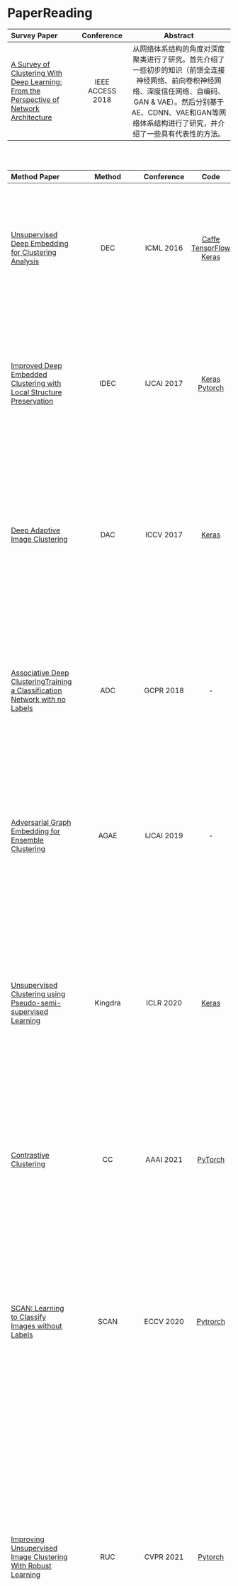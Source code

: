 # PaperReading

|    Survey Paper    |  Conference  | Abstract |
|  :---------  | :------:  | :------: |
|  [A Survey of Clustering With Deep Learning: From the Perspective of Network Architecture](https://ieeexplore.ieee.org/stamp/stamp.jsp?arnumber=8412085)  |  IEEE ACCESS 2018  |从网络体系结构的角度对深度聚类进行了研究。首先介绍了一些初步的知识（前馈全连接神经网络、前向卷积神经网络、深度信任网络、自编码、GAN & VAE）。然后分别基于AE、CDNN、VAE和GAN等网络体系结构进行了研究，并介绍了一些具有代表性的方法。 |

<br><br>

|   Method  Paper    |  Method |  Conference |  Code | Result(ACC) | Abstract |
|  :---------  | :------:  | :------: | :------: | :------: | :------: |
|  [Unsupervised Deep Embedding for Clustering Analysis](http://proceedings.mlr.press/v48/xieb16.pdf) |  DEC  |   ICML 2016  | [Caffe](https://github.com/piiswrong/dec) [TensorFlow](https://github.com/danathughes/DeepEmbeddedClustering) [Keras](https://github.com/XifengGuo/DEC-keras) | MNIST: 0.843 | 最具代表性的深度聚类方法之一。预训练AE的参数，使用encoder作为网络架构。通过最小化soft_ass和target_distrbution之间的KL散度迭代优化参数。其本质是使soft_ass中概率极端化，大的越大，小的越小，所以受pretrain效果的影响较大。 |
| [Improved Deep Embedded Clustering with Local Structure Preservation](https://www.ijcai.org/proceedings/2017/0243.pdf)   |  IDEC  |   IJCAI 2017  |  [Keras](https://github.com/XifengGuo/IDEC) [Pytorch](https://github.com/dawnranger/IDEC-pytorch) | MNIST: 0.881 | 主要优化是在DEC的基础上添加了一个reconstruction loss，为训练参数设定了一个约束，使得训练过程中尽量不破坏嵌入，同时带来一些波动，从而获得更好的结果。本文还提出了一个trick：设置固定 p 的轮数，使 p 相对固定，算法更稳定。实验中发现这个trick效果相当不错。 |
| [Deep Adaptive Image Clustering](https://openaccess.thecvf.com/content_ICCV_2017/papers/Chang_Deep_Adaptive_Image_ICCV_2017_paper.pdf)   | DAC | ICCV 2017 | [Keras](https://github.com/vector-1127/DAC) | MNIST: 0.978  CIFAR10: 0.522 |提出了一种端到端的算法，基于二分类的思想，通过预测两个sample之间是否属于同一类来训练。网络输出为soft assignment，计算相似度矩阵并构造目标矩阵（由01组成），根据adaptive的阈值选取sample来训练（即计算loss时的weight矩阵，由01组成）。训练网络和更新阈值两者交替迭代。 |
| [Associative Deep ClusteringTraining a Classification Network with no Labels](https://vision.cs.tum.edu/_media/spezial/bib/haeusser18associative.pdf) | ADC | GCPR 2018 | - | MNIST: 0.973 CIFAR10: 0.325 | 缝合怪。将Associative learning的思想用于聚类，大致思想是在labeled数据和unlabeled数据之间构建转换关系，以labeled数据的标签作为目标来训练。思路是好得多，但是它将许多loss组合成最终的loss，可解释性比较差，也非常难以复现，效果也不是很好，所以不是非常有意义。 |
| [Adversarial Graph Embedding for Ensemble Clustering](https://www.ijcai.org/proceedings/2019/0494.pdf) |  AGAE  |  IJCAI 2019  | - | - | 根据相似性从数据中发掘并构建图结构，采用GCN作为encoder，联合特征和共识图信息，生成嵌入表示，以内积层作为decoder，计算图重构loss。另一方面，根据嵌入表示和簇中心计算软分布，构造新的嵌入表示，作为正样本，原有的嵌入表示作为负样本，使用对抗学习的思想进行训练。  |
| [Unsupervised Clustering using Pseudo-semi-supervised Learning](https://openreview.net/attachment?id=rJlnxkSYPS&name=original_pdf) | Kingdra | ICLR 2020 | [Keras](https://github.com/divamgupta/deep-clustering-kingdra) | MNIST: 0.985 CIFAR10: 0.546 | 使用了半监督学习的思想，训练的label使用构造得到高置信度label。首先通过多个模型来获取样本两两间的关系，若大多数模型都认为两个样本属于同一类或不同类，则将对应的关系添加到构造的graph中：样本作为点，边分为正边和负边，代表了属于同一类和不属于同一类。从图上提取k个置信度高的簇，分配label，作为自监督学习中的labelde小数据集训练模型，迭代进行。 |
| [Contrastive Clustering](https://arxiv.org/pdf/2009.09687.pdf) | CC | AAAI 2021 | [PyTorch](https://github.com/Yunfan-Li/Contrastive-Clustering) | CIFAR10: 0.790 | 一种端到端算法，主要思想是样本层面和簇层面的对比学习。通过数据增强构造正样本对和负样本对。特征矩阵的行可以看做样本的软分配，而列可以看做簇的嵌入表示，以此分别在行空间和列空间做对比学习，同时优化两者的loss。 |
| [SCAN: Learning to Classify Images without Labels](https://arxiv.org/abs/2005.12320) | SCAN | ECCV 2020 | [Pytrorch](https://github.com/wvangansbeke/Unsupervised-Classification) | CIFAR10: 0.883 |  two-step: 表征学习和聚类。  表征学习阶段，选择一种pretext任务(SimCLR)，通过自监督学习的方式来学习样本嵌入。 之后，为每个样本选取K个相邻样本。 聚类阶段，输出为样本的软分配。首先通过SCAN-loss优化网络，接着迭代选取高置信度样本，分配伪标签，通过cross-entropy loss训练网络。SCAN-loss分两部分，第一部分使得样本和它的邻居样本之间的距离最小，第二部分为熵约束。 |
|[Improving Unsupervised Image Clustering With Robust Learning](https://arxiv.org/pdf/2012.11150.pdf)| RUC | CVPR 2021 |[Pytorch](https://github.com/deu30303/RUC)| CIFAR10: 0.903 | RUC是一个可叠加的模块，以其他方法的最终模型为输入，在此基础上使用一些 Robust Learning 的方法（Co-train、label smoothing）来提升模型效果。具体模型如下：首先根据原始模型输出的 pseudo label 将数据集划分为 labeled data 和 unlabeled data，接着同时训练两个模型，使用 Co-refine 生成更为可靠的label，应用 Mix-Match 的半监督学习框架，结合 smoothed-label data 计算最终的 loss，迭代地更新两个网络。每个 epoch 的最后更新 labeled data 和 unlabeled data 的划分。 |
|[MiCE: Mixture of Contrastive Experts for Unsupervised Image Clustering ](https://openreview.net/pdf?id=gV3wdEOGy_V)|MiCE|ICLR2021| [Pytorch](https://github.com/TsungWeiTsai/MiCE) | CIFAR10: 0.835 | 框架比较特殊。受MoE的启发，MiCE使用了分治的思想,通过K个experts来预测样本的分配。每个expert有自己的“知识”，对样本分配提出自己的预测，而一个样本对每个expert的信任程度也是不一样的。还有一个特殊的地方为：MiCE的主体网络将一张图片(1 x image_size)映射到 K x d 的空间中，再将每个 1 x d 的embedding分别输入到对应的expert中。实际上，如果将expert看做网络的一部分，MiCE其实也是使用了K个不同的网络来预测分配，不同的地方在于网络的前一部分的参数是共享的，且expert预测的分配也有权重。 |
| [SPICE: Semantic Pseudo-labeling for Image Clustering](https://arxiv.org/pdf/2103.09382v1.pdf) | SPICE | Arxiv 2021 | [Pytorch](https://github.com/niuchuangnn/SPICE) | CIFAR10: 0.917 | SPICE是一个三阶段的方法，有一些缝合怪的意思，但其组件和思想还是比较简单的。模型包括backbone(ResNet34)和一个分类器CLSHead(MLP)。阶段一训练表征学习模型backbone，模型的参数在后续任务中是frozen的。阶段二 SPICE-Self 自监督学习阶段，通过高置信度样本构造聚类中心，为中心周围的样本分配伪标签，训练分类器。阶段三 SPICE-Semi “半监督”学习阶段根据伪标签和语义相邻关系选取labeled样本，以半监督的方式训练分类器。 |
|[Clustering-friendly Representation Learning via Instance Discrimination and Feature Decorrelation](https://openreview.net/pdf?id=e12NDM7wkEY)|IDFD|ICLR2021| [Pytorch](https://github.com/TTN-YKK/Clustering_friendly_representation_learning) | CIFAR10: 0.828 | IDFD可以说是一个面向聚类任务的表征学习方法。它有两个目标：学习样本间的相似性和减少特征内的相关性。具体的思想和CC有一些相似，在一个n*d的特征矩阵中，行向量作为样本特征，列向量作为特征的表示。优化的目标都是使样本或特征与自己的相似度最大，与其他样本或特征得到相似度最小。IDFD的聚类方法使用了最简单的K-Means，但是效果还是比较好的，说明IDFD在表征学习上做得非常不错。IDFD整体的框架非常简单，如果配合好一点的聚类方法，效果应该还能再提升一些。 |
| [Barlow Twins：Self-Supervised Learning via Redundancy Reduction](https://arxiv.org/pdf/2103.03230.pdf) | BT | Arxiv 2021 | [Pytorch](https://github.com/facebookresearch/barlowtwins) | - | BT是一个表征学习方法，框架非常简单：样本X的两个增强样本Ya和Yb通过相同的网络，得到表征Za和Zb。但它有一点比较特殊：它求的是两个增强样本之间的相似度矩阵，即 d*d 的矩阵。目标函数也非常简单，分两项，第一项使得对角线元素尽量接近，第二项使得非对角线元素尽量接近0。由于比较的是同一个样本的两个增强之间的关系，所以BT对 batch_size 没有要求，鲁棒性较强。相应的，特征维度的增加非常有利于BT的性能。 |
| [Unsupervised Learning of Visual Features by Contrasting Cluster Assignments](https://arxiv.org/pdf/2006.09882.pdf) | SwAV | NIPS2020 |[PyTorch](https://github.com/facebookresearch/swav)| - | SwAV 的框架比较简单：sample x 的多个数据增强通过网络，获得 embedding z，根据 z 和聚类中心 c 计算 label q，再通过最小化不同增强之间的差异来训练网络。创新点：数据增强使用了 mutil-crop，除了两个标准 size 的增强，mutil-crop 还使用了 V 个较小 size 的增强，使用两个标准增强的 label 来训练 V 个小 size 增强的预测，目标是最小化两者之间的交叉熵。 |
|[Mitigating Embedding and Class Assignment Mismatch in Unsupervised Image Classification](https://www.ecva.net/papers/eccv_2020/papers_ECCV/papers/123690749.pdf)|TSUC|ECCV 2020|[Pytorch](https://github.com/dscig/TwoStageUC)| CIFAR10: 0.810 | TSUC 是一个 two-stage 的方法。Stage 1 使用了 Super-AND(一种样本特异性学习方法)来进行预训练，以获得良好的网络初始化。Stage 2 先 fineturn embedding，再通过5个分类器头来进行分类。fineturn 的 Loss 包含两项：第一项是 cluster 级，使原始图像和增强图像之间相同 cluster 的相似度尽量大，不同 cluster 之间的相似度尽量小。第二项是 instance 级别的，目的为拉近原始图像的 embedding 与增强图像的 embedding 之间的距离、扩大不同原始图像 embedding 之间的距离。 |
| [Nearest Neighbor Matching for Deep Clustering](https://openaccess.thecvf.com/content/CVPR2021/papers/Dang_Nearest_Neighbor_Matching_for_Deep_Clustering_CVPR_2021_paper.pdf) | NNM | CVPR 2021 | [Pytorch](https://github.com/ZhiyuanDang/NNM) | CIFAR10: 0.843  | NNM是一个分段式的方法，偏向缝合怪。它首先通过contrastive loss预训练backbone，如MoCo和SimCLR。在pretrain模型的基础上为每个样本p寻找若干个邻居Npre(N)（固定不变的）。而在训练过程中则是寻找local和global的邻居Nlocal(p)和Nglobal(p)（可变的）。NNM将这些邻居与原始样本作为正例集，通过不同的组合方式来构造正例对。instance层面最大化assignment的相似度，而class层面使用InfoNCE作为loss形式。聚类assignment通过多个head获得。 |
| [Prototypical Contrastive Learning of Unsupervised Representations](http://export.arxiv.org/pdf/2005.04966) | PCL | ICLR 2021 | [Pytorch](https://github.com/salesforce/PCL) | - | PCL是一个表征学习方法，它通过EM算法来迭代训练网络参数。在E步骤，通过K-Means算法计算prototypes，具体为取样本表征的均值，即聚类中心。在M步骤，通过最小化ProtoNCE loss来优化网络参数。两个步骤迭代执行。PCL采用了两分支的架构，其第二个分支与MoCo相同，也是使用了momentum更新策略。<br>EM算法的目的在于最小化一个对数似然函数。PCL证明了最小化ProtoNCE loss可以起到相同的作用，从而将PCL代入了EM算法的框架中。ProtoNCE loss可以分为两项：第一项是常规的InfoNCE loss，在训练的最初，它将起到warm-up的作用。第二项是对InfoNCE的修改版本，在分子中，正样本对由样本和它所属类的prototype构成；而分母中，则是选取了r个不同类的prototype作为负样本。值得注意的是，PCL重新设计了第二项中的温度参数，每一个类都有其对应的温度。若一个类中的样本距中心的平均距离越近，类中的样本点越多，则它对应的温度参数越小。PCL中提到这个设计还可以用来避免平凡解。 |
| [Refining Pseudo Labels with Clustering Consensus over Generations for Unsupervised Object Re-identification](https://openaccess.thecvf.com/content/CVPR2021/papers/Zhang_Refining_Pseudo_Labels_With_Clustering_Consensus_Over_Generations_for_Unsupervised_CVPR_2021_paper.pdf) | RLCC | CVPR 2021 | - | - | RLCC不是一个专门做聚类的方法，它只是借用了聚类的框架来进行Object Re-identification，其中的一些思想可以用作参考。首先，RLCC是基于generation的，每个generation的class num不一定相同——这是与聚类方法区别较大的一点。两个generation之间有一个class consensus matrix，即confusion matrix，只是这里行和列的维度不一定相同。RLCC通过两个generation的伪标签来统计构造matrix，矩阵的每一项的分子为两个类交集的样本数量，分母为并集的样本数量，最后再对每一行进行normalization。由此，新一轮的pseudo label由当前模型结果以及 前一轮的label（hard或soft）与matrix的相乘结果进行momentum的计算得到。 |
| [Jigsaw Clustering for Unsupervised Visual Representation Learning](https://openaccess.thecvf.com/content/CVPR2021/papers/Chen_Jigsaw_Clustering_for_Unsupervised_Visual_Representation_Learning_CVPR_2021_paper.pdf) | JigsawClustering | CVPR 2021 | [Pytorch](https://github.com/dvlab-research/JigsawClustering) | - | JigsawClustering是一个表征学习方法，与其他两分支数据增强对比学习方法不同，JigsawClustering另辟蹊径，从分割图像出发构造正样本对。具体而言，对于一个大小为n的batch，它将其中每个image分为4块，共4*n块，记录位置信息，在当前batch内随机充重组成n个image，通过backbone后再拆分为4*n个feature。重组再拆分看起来有一些多余，作者进行了实验来说明这对于效果有一定的提升。获得feature后，进行两种操作：1）通过MLP获得embedding，进行对比学习，分子部分为源自同一个image的块，分母部分为其他块。本质上它还是降每个image视为一类，没有考虑语义信息。2）通过一个FC，预测当前块属于原始图像中的哪个位置，这部分loss直接用CrossEntropy定义。两部分loss相加进行优化。 |
